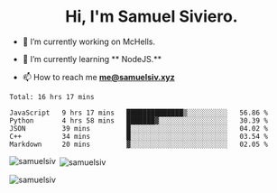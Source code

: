 <h1 align="center">Hi, I'm Samuel Siviero.</h1>

- 🔭 I’m currently working on McHells.

- 🌱 I’m currently learning ** NodeJS.**

- 📫 How to reach me **me@samuelsiv.xyz**


<!--START_SECTION:waka-->
```text
Total: 16 hrs 17 mins

JavaScript   9 hrs 17 mins   ██████████████▒░░░░░░░░░░   56.86 % 
Python       4 hrs 58 mins   ███████▓░░░░░░░░░░░░░░░░░   30.39 % 
JSON         39 mins         █░░░░░░░░░░░░░░░░░░░░░░░░   04.02 % 
C++          34 mins         █░░░░░░░░░░░░░░░░░░░░░░░░   03.54 % 
Markdown     20 mins         ▓░░░░░░░░░░░░░░░░░░░░░░░░   02.05 % 
```
<!--END_SECTION:waka-->

<p><img align="left" src="https://github-readme-stats.vercel.app/api/top-langs?username=samuelsiv&show_icons=true&locale=en&layout=compact&theme=radical" alt="samuelsiv" /></p>

<p>&nbsp;<img align="center" src="https://github-readme-stats.vercel.app/api?username=samuelsiv&show_icons=true&locale=en&theme=radical" alt="samuelsiv" /></p>
<p align="left"> <img src="https://komarev.com/ghpvc/?username=samuelsiv&label=Profile%20views&color=0e75b6&style=flat" alt="samuelsiv" /> </p>

